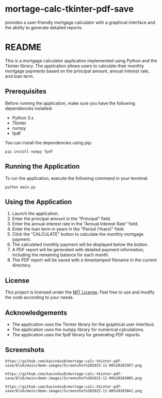 # mortage-calc-tkinter-pdf-save
 provides a user-friendly mortgage calculator with a graphical interface and the ability to generate detailed reports.

 # README

This is a mortgage calculator application implemented using Python and the Tkinter library. The application allows users to calculate their monthly mortgage payments based on the principal amount, annual interest rate, and loan term.

## Prerequisites

Before running the application, make sure you have the following dependencies installed:

- Python 3.x
- Tkinter
- numpy
- fpdf

You can install the dependencies using pip:

```
pip install numpy fpdf
```

## Running the Application

To run the application, execute the following command in your terminal:

```
python main.py
```

## Using the Application

1. Launch the application.
2. Enter the principal amount in the "Principal" field.
3. Enter the annual interest rate in the "Annual Interest Rate" field.
4. Enter the loan term in years in the "Period (Years)" field.
5. Click the "CALCULATE" button to calculate the monthly mortgage payment.
6. The calculated monthly payment will be displayed below the button.
7. A PDF report will be generated with detailed payment information, including the remaining balance for each month.
8. The PDF report will be saved with a timestamped filename in the current directory.

## License

This project is licensed under the [MIT License](LICENSE). Feel free to use and modify the code according to your needs.

## Acknowledgements

- The application uses the Tkinter library for the graphical user interface.
- The application uses the numpy library for numerical calculations.
- The application uses the fpdf library for generating PDF reports.

 ## Screenshots
 
    https://github.com/kavindus0/mortage-calc-tkinter-pdf-save/blob/main/demo-images/Screenshot%202023-11-06%20202957.png

    https://github.com/kavindus0/mortage-calc-tkinter-pdf-save/blob/main/demo-images/Screenshot%202023-11-06%20203005.png

    https://github.com/kavindus0/mortage-calc-tkinter-pdf-save/blob/main/demo-images/Screenshot%202023-11-06%20203041.png
